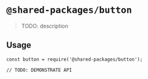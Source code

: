 # `@shared-packages/button`

> TODO: description

## Usage

```
const button = require('@shared-packages/button');

// TODO: DEMONSTRATE API
```
